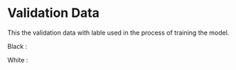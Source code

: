 # Validation Data

This the validation data with lable used in the process of training the model.

Black : 

White : 
